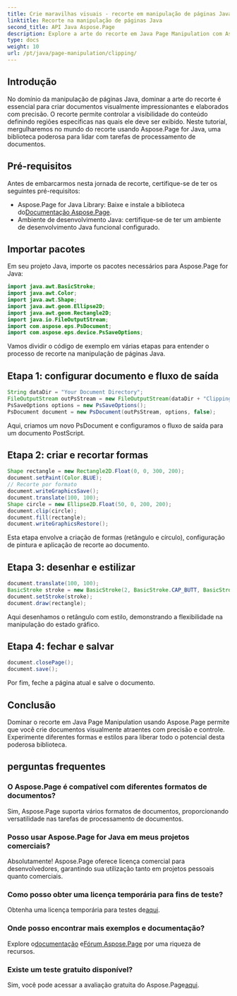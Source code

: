 ```yaml
---
title: Crie maravilhas visuais - recorte em manipulação de páginas Java
linktitle: Recorte na manipulação de páginas Java
second_title: API Java Aspose.Page
description: Explore a arte do recorte em Java Page Manipulation com Aspose.Page. Domine a elaboração precisa de documentos para obter visuais e controle impressionantes.
type: docs
weight: 10
url: /pt/java/page-manipulation/clipping/
---
```

## Introdução
No domínio da manipulação de páginas Java, dominar a arte do recorte é essencial para criar documentos visualmente impressionantes e elaborados com precisão. O recorte permite controlar a visibilidade do conteúdo definindo regiões específicas nas quais ele deve ser exibido. Neste tutorial, mergulharemos no mundo do recorte usando Aspose.Page for Java, uma biblioteca poderosa para lidar com tarefas de processamento de documentos.
## Pré-requisitos
Antes de embarcarmos nesta jornada de recorte, certifique-se de ter os seguintes pré-requisitos:
-  Aspose.Page for Java Library: Baixe e instale a biblioteca do[Documentação Aspose.Page](https://reference.aspose.com/page/java/).
- Ambiente de desenvolvimento Java: certifique-se de ter um ambiente de desenvolvimento Java funcional configurado.
## Importar pacotes
Em seu projeto Java, importe os pacotes necessários para Aspose.Page for Java:
```java
import java.awt.BasicStroke;
import java.awt.Color;
import java.awt.Shape;
import java.awt.geom.Ellipse2D;
import java.awt.geom.Rectangle2D;
import java.io.FileOutputStream;
import com.aspose.eps.PsDocument;
import com.aspose.eps.device.PsSaveOptions;

```
Vamos dividir o código de exemplo em várias etapas para entender o processo de recorte na manipulação de páginas Java.
## Etapa 1: configurar documento e fluxo de saída
```java
String dataDir = "Your Document Directory";
FileOutputStream outPsStream = new FileOutputStream(dataDir + "Clipping_outPS.ps");
PsSaveOptions options = new PsSaveOptions();
PsDocument document = new PsDocument(outPsStream, options, false);
```
Aqui, criamos um novo PsDocument e configuramos o fluxo de saída para um documento PostScript.
## Etapa 2: criar e recortar formas
```java
Shape rectangle = new Rectangle2D.Float(0, 0, 300, 200);
document.setPaint(Color.BLUE);
// Recorte por formato
document.writeGraphicsSave();
document.translate(100, 100);
Shape circle = new Ellipse2D.Float(50, 0, 200, 200);
document.clip(circle);
document.fill(rectangle);
document.writeGraphicsRestore();
```
Esta etapa envolve a criação de formas (retângulo e círculo), configuração de pintura e aplicação de recorte ao documento.
## Etapa 3: desenhar e estilizar
```java
document.translate(100, 100);
BasicStroke stroke = new BasicStroke(2, BasicStroke.CAP_BUTT, BasicStroke.JOIN_MITER, 10.0f, new float[]{5.0f}, 0.0f);
document.setStroke(stroke);
document.draw(rectangle);
```
Aqui desenhamos o retângulo com estilo, demonstrando a flexibilidade na manipulação do estado gráfico.
## Etapa 4: fechar e salvar
```java
document.closePage();
document.save();
```
Por fim, feche a página atual e salve o documento.
## Conclusão
Dominar o recorte em Java Page Manipulation usando Aspose.Page permite que você crie documentos visualmente atraentes com precisão e controle. Experimente diferentes formas e estilos para liberar todo o potencial desta poderosa biblioteca.
## perguntas frequentes

### O Aspose.Page é compatível com diferentes formatos de documentos?
Sim, Aspose.Page suporta vários formatos de documentos, proporcionando versatilidade nas tarefas de processamento de documentos.
### Posso usar Aspose.Page for Java em meus projetos comerciais?
Absolutamente! Aspose.Page oferece licença comercial para desenvolvedores, garantindo sua utilização tanto em projetos pessoais quanto comerciais.
### Como posso obter uma licença temporária para fins de teste?
 Obtenha uma licença temporária para testes de[aqui](https://purchase.aspose.com/temporary-license/).
### Onde posso encontrar mais exemplos e documentação?
 Explore o[documentação](https://reference.aspose.com/page/java/) e[Fórum Aspose.Page](https://forum.aspose.com/c/page/39) por uma riqueza de recursos.
### Existe um teste gratuito disponível?
 Sim, você pode acessar a avaliação gratuita do Aspose.Page[aqui](https://releases.aspose.com/).